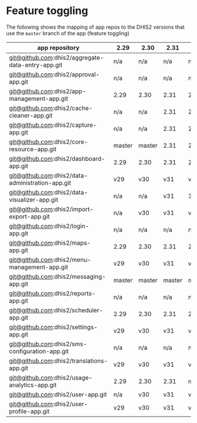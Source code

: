# Feature toggling

The following shows the mapping of app repos to the DHIS2 versions that use the `master` branch of the app (feature toggling)

|app repository|2.29|2.30|2.31|2.32|2.33|2.34|2.35|2.36|2.37|2.38|2.39|2.40|2.41|
|---|---|---|---|---|---|---|---|---|---|---|---|---|---|
|git@github.com:dhis2/aggregate-data-entry-app.git|n/a|n/a|n/a|n/a|n/a|n/a|n/a|n/a|n/a|n/a|master|master|master|
|git@github.com:dhis2/approval-app.git|n/a|n/a|n/a|n/a|n/a|n/a|n/a|n/a|master|master|master|master|master|
|git@github.com:dhis2/app-management-app.git|2.29|2.30|2.31|2.32|2.33|2.34|2.35|2.36|master|master|master|master|master|
|git@github.com:dhis2/cache-cleaner-app.git|n/a|n/a|2.31|2.32|2.33|2.34|master|master|master|master|master|master|master|
|git@github.com:dhis2/capture-app.git|n/a|n/a|2.31|2.32|2.33|2.34|2.35|2.36|2.37|master|master|master|master|
|git@github.com:dhis2/core-resource-app.git|master|master|2.31|2.32|master|DELETED|DELETED|DELETED|DELETED|DELETED|DELETED|DELETED|DELETED|
|git@github.com:dhis2/dashboard-app.git|2.29|2.30|2.31|2.32|2.33|2.34|2.35|2.36|2.37|2.38|2.39|master|master|
|git@github.com:dhis2/data-administration-app.git|v29|v30|v31|v32|v33|v34|v35|v36|v37|v38|v39|v40|master|
|git@github.com:dhis2/data-visualizer-app.git|n/a|n/a|v31|32.x|33.x|34.x|35.x|36.x|37.x|38.x|39.x|master|master|
|git@github.com:dhis2/import-export-app.git|n/a|v30|v31|v32|v33|v34|v35|v36|v37|v38|v39|v40|master|
|git@github.com:dhis2/login-app.git|n/a|n/a|n/a|n/a|n/a|n/a|n/a|n/a|n/a|n/a|n/a|n/a|main|
|git@github.com:dhis2/maps-app.git|2.29|2.30|2.31|2.32|2.33|2.34|2.35|2.36|2.37|2.38|2.39|master|master|
|git@github.com:dhis2/menu-management-app.git|v29|v30|v31|v32|v33|v34|v35|v36|v37|v38|v39|v40|master|
|git@github.com:dhis2/messaging-app.git|master|master|master|master|master|master|master|master|master|master|master|master|master|
|git@github.com:dhis2/reports-app.git|n/a|n/a|n/a|n/a|master|master|master|master|master|master|master|master|master|
|git@github.com:dhis2/scheduler-app.git|2.29|2.30|2.31|2.32|2.33|2.34|2.35|100.x|100.x|100.x|100.x|master|master|
|git@github.com:dhis2/settings-app.git|v29|v30|v31|v32|v33|v34|v35|v36|v37|v38|v39|v40|master|
|git@github.com:dhis2/sms-configuration-app.git|n/a|n/a|n/a|n/a|n/a|n/a|master|master|master|master|master|master|master|
|git@github.com:dhis2/translations-app.git|v29|v30|v31|v32|v33|v34|v35|v36|v37|v38|v39|v40|master|
|git@github.com:dhis2/usage-analytics-app.git|2.29|2.30|2.31|master|master|master|master|master|master|master|master|master|master|
|git@github.com:dhis2/user-app.git|n/a|v30|v31|v32|v33|v34|v35|v36|v37|v38|v39|v40|master|
|git@github.com:dhis2/user-profile-app.git|v29|v30|v31|v32|v33|v34|v35|v36|v37|v38|v39|v40|master
